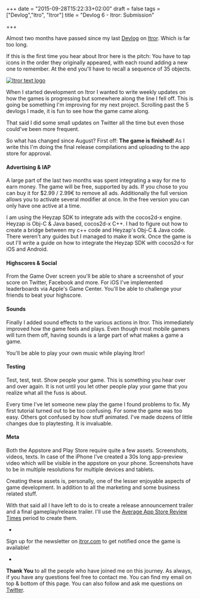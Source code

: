 +++
date = "2015-09-28T15:22:33+02:00"
draft = false
tags = ["Devlog","Itro", "Itror"]
title = "Devlog 6 - Itror: Submission"

+++

Almost two months have passed since my last [Devlog](https://www.markusbodner.com/2015/08/01/devlog-5---itror-points-points-points/) on [Itror](https://itror.com). Which is far too long.

If this is the first time you hear about Itror here is the pitch: You have to tap icons in the order they originally appeared, with each round adding a new one to remember. At the end you'll have to recall a sequence of 35 objects.

[![Itror text logo](/media/images/devlog-6-intro.png)](/media/images/devlog-6-intro.png)

When I started development on Itror I wanted to write weekly updates on how the games is progressing but somewhere along the line I fell off. This is going be something I'm improving for my next project. Scrolling past the 5 devlogs I made, it is fun to see how the game came along.

That said I did some small updates on Twitter all the time but even those could've been more frequent.

So what has changed since August? First off: **The game is finished!** As I write this I'm doing the final release compilations and uploading to the app store for approval.

#### Advertising & IAP

A large part of the last two months was spent integrating a way for me to earn money. The game will be free, supported by ads. If you chose to you can buy it for $2.99 / 2.99€ to remove all ads. Additionally the full version allows you to activate several modifier at once. In the free version you can only have one active at a time.

I am using the Heyzap SDK to integrate ads with the cocos2d-x engine. Heyzap is Obj-C & Java based, cocos2d-x C++. I had to figure out how to create a bridge between my c++ code and Heyzap's Obj-C & Java code. There weren't any guides but I managed to make it work. Once the game is out I'll write a guide on how to integrate the Heyzap SDK with cocos2d-x for iOS and Android.

#### Highscores & Social

From the Game Over screen you'll be able to share a screenshot of your score on Twitter, Facebook and more. For iOS I've implemented leaderboards via Apple's Game Center. You'll be able to challenge your friends to beat your highscore.

#### Sounds

Finally I added sound effects to the various actions in Itror. This immediately improved how the game feels and plays. Even though most mobile gamers will turn them off, having sounds is a large part of what makes a game a game.

You'll be able to play your own music while playing Itror!

#### Testing

Test, test, test. Show people your game. This is something you hear over and over again. It is not until you let other people play your game that you realize what all the fuss is about.

Every time I've let someone new play the game I found problems to fix. My first tutorial turned out to be too confusing. For some the game was too easy. Others got confused by how stuff animated. I've made dozens of little changes due to playtesting. It is invaluable.

#### Meta

Both the Appstore and Play Store require quite a few assets. Screenshots, videos, texts. In case of the iPhone I've created a 30s long app-preview video which will be visible in the appstore on your phone. Screenshots have to be in multiple resolutions for multiple devices and tablets.

Creating these assets is, personally, one of the lesser enjoyable aspects of game development. In addition to all the marketing and some business related stuff.

With that said all I have left to do is to create a release announcement trailer and a final gameplay/release trailer. I'll use the [Average App Store Review Times](http://appreviewtimes.com/) period to create them.

-

Sign up for the newsletter on [itror.com](https://itror.com) to get notified once the game is available!

-


**Thank You** to all the people who have joined me on this journey. As always, if you have any questions feel free to contact me. You can find my email on top & bottom of this page. You can also follow and ask me questions on [Twitter](https://www.twitter.com/tuacker).
